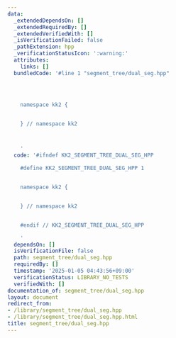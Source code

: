 ```yaml
---
data:
  _extendedDependsOn: []
  _extendedRequiredBy: []
  _extendedVerifiedWith: []
  _isVerificationFailed: false
  _pathExtension: hpp
  _verificationStatusIcon: ':warning:'
  attributes:
    links: []
  bundledCode: '#line 1 "segment_tree/dual_seg.hpp"




    namespace kk2 {


    } // namespace kk2



    '
  code: '#ifndef KK2_SEGMENT_TREE_DUAL_SEG_HPP

    #define KK2_SEGMENT_TREE_DUAL_SEG_HPP 1


    namespace kk2 {


    } // namespace kk2


    #endif // KK2_SEGMENT_TREE_DUAL_SEG_HPP

    '
  dependsOn: []
  isVerificationFile: false
  path: segment_tree/dual_seg.hpp
  requiredBy: []
  timestamp: '2025-01-05 04:43:56+09:00'
  verificationStatus: LIBRARY_NO_TESTS
  verifiedWith: []
documentation_of: segment_tree/dual_seg.hpp
layout: document
redirect_from:
- /library/segment_tree/dual_seg.hpp
- /library/segment_tree/dual_seg.hpp.html
title: segment_tree/dual_seg.hpp
---
```


